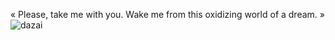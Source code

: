 
 «  Please, take me with you. Wake me from this oxidizing world of a dream.  » <br/>
![ dazai](https://github.com/user-attachments/assets/f3952fa5-7242-474a-9444-557a37c0fa95)


